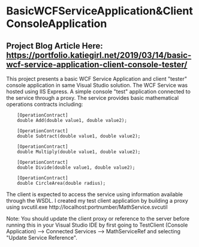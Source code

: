 # BasicWCFServiceApplication&ClientConsoleApplication

Project Blog Article Here: 
https://portfolio.katiegirl.net/2019/03/14/basic-wcf-service-application-client-console-tester/
----------------------------------------
This project presents a basic WCF Service Application and client "tester" console application in same Visual Studio solution. The WCF Service was hosted using IIS Express. A simple console "test" application connected to the service through a proxy. The service provides basic mathematical operations contracts including:

        [OperationContract]
        double Add(double value1, double value2);

        [OperationContract]
        double Subtract(double value1, double value2);

        [OperationContract]
        double Multiply(double value1, double value2);

        [OperationContract]
        double Divide(double value1, double value2);

        [OperationContract]
        double CircleArea(double radius);

The client is expected to access the service using information available through the WSDL. I created my test client application by building a proxy using svcutil.exe http://localhost:portnumber/MathService.svcutil

Note: You should update the client proxy or reference to the server before running this in your Visual Studio IDE by first going to TestClient (Console Application) --> Connected Services --> MathServiceRef and selecting "Update Service Reference".

